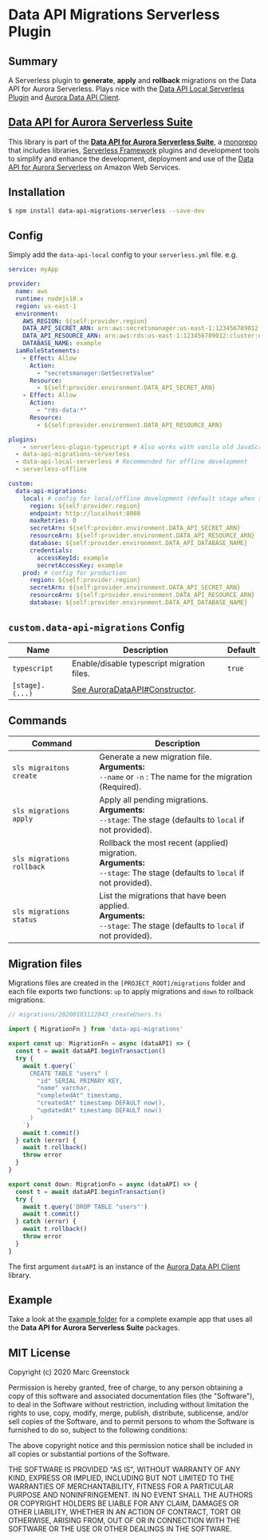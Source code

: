 # Data API Migrations Serverless Plugin

## Summary

A Serverless plugin to **generate**, **apply** and **rollback** migrations on the Data API for Aurora Serverless. Plays nice with the [Data API Local Serverless Plugin](https://github.com/caspiandb/data-api-suite/tree/master/packages/data-api-local-serverless) and [Aurora Data API Client](https://github.com/caspiandb/data-api-suite/tree/master/packages/aurora-data-api).

## [Data API for Aurora Serverless Suite](https://github.com/caspiandb/data-api-suite#readme)

This library is part of the **[Data API for Aurora Serverless Suite](https://github.com/caspiandb/data-api-suite#readme)**, a [monorepo](https://en.wikipedia.org/wiki/Monorepo) that includes libraries, [Serverless Framework](https://serverless.com/) plugins and development tools to simplify and enhance the development, deployment and use of the [Data API for Aurora Serverless](https://aws.amazon.com/blogs/aws/new-data-api-for-amazon-aurora-serverless/) on Amazon Web Services.

## Installation

```sh
$ npm install data-api-migrations-serverless --save-dev
```

## Config

Simply add the `data-api-local` config to your `serverless.yml` file. e.g.

```yml
service: myApp

provider:
  name: aws
  runtime: nodejs10.x
  region: us-east-1
  environment:
    AWS_REGION: ${self:provider.region}
    DATA_API_SECRET_ARN: arn:aws:secretsmanager:us-east-1:123456789012:secret:example
    DATA_API_RESOURCE_ARN: arn:aws:rds:us-east-1:123456789012:cluster:example
    DATABASE_NAME: example
  iamRoleStatements:
    - Effect: Allow
      Action:
        - "secretsmanager:GetSecretValue"
      Resource:
        - ${self:provider.environment.DATA_API_SECRET_ARN}
    - Effect: Allow
      Action:
        - "rds-data:*"
      Resource:
        - ${self:provider.environment.DATA_API_RESOURCE_ARN}

plugins:
	- serverless-plugin-typescript # Also works with vanila old JavaScript
  - data-api-migrations-serverless
  - data-api-local-serverless # Recommended for offline development
  - serverless-offline

custom:
  data-api-migrations:
    local: # config for local/offline development (default stage when stage is not provided)
      region: ${self:provider.region}
      endpoint: http://localhost:8080
      maxRetries: 0
      secretArn: ${self:provider.environment.DATA_API_SECRET_ARN}
      resourceArn: ${self:provider.environment.DATA_API_RESOURCE_ARN}
      database: ${self:provider.environment.DATA_API_DATABASE_NAME}
      credentials:
        accessKeyId: example
        secretAccessKey: example
    prod: # config for production
      region: ${self:provider.region}
      secretArn: ${self:provider.environment.DATA_API_SECRET_ARN}
      resourceArn: ${self:provider.environment.DATA_API_RESOURCE_ARN}
      database: ${self:provider.environment.DATA_API_DATABASE_NAME}
```

## `custom.data-api-migrations` Config

| Name            | Description                                                  | Default |
| --------------- | ------------------------------------------------------------ | ------- |
| `typescript`    | Enable/disable typescript migration files.                   | `true`  |
| `[stage].(...)` | [See AuroraDataAPI#Constructor](https://github.com/caspiandb/data-api-suite/tree/master/packages/aurora-data-api#auroradataapiconstructor). |         |

## Commands

| Command | Description |
| ------- | ----------- |
| `sls migraitons create` | Generate a new migration file.<br />**Arguments:**<br />`--name` or `-n` : The name for the migration (Required). |
| `sls migrations apply` | Apply all pending migrations.<br />**Arguments:**<br />`--stage`: The stage (defaults to `local` if not provided). |
| `sls migrations rollback` | Rollback the most recent (applied) migration.<br />**Arguments:**<br />`--stage`: The stage (defaults to `local` if not provided). |
| `sls migrations status` | List the migrations that have been applied.<br />**Arguments:**<br />`--stage`: The stage (defaults to `local` if not provided). |

## Migration files

Migrations files are created in the `[PROJECT_ROOT]/migrations` folder and each file exports two functions: `up` to apply migrations and `down` to rollback migrations.

```ts
// migrations/20200103112043_createUsers.ts

import { MigrationFn } from 'data-api-migrations'

export const up: MigrationFn = async (dataAPI) => {
  const t = await dataAPI.beginTransaction()
  try {
    await t.query(`
      CREATE TABLE "users" (
        "id" SERIAL PRIMARY KEY,
        "name" varchar,
        "completedAt" timestamp,
        "createdAt" timestamp DEFAULT now(),
        "updatedAt" timestamp DEFAULT now()
      )
    `)
    await t.commit()
  } catch (error) {
    await t.rollback()
    throw error
  }
}

export const down: MigrationFn = async (dataAPI) => {
  const t = await dataAPI.beginTransaction()
  try {
    await t.query('DROP TABLE "users"')
    await t.commit()
  } catch (error) {
    await t.rollback()
    throw error
  }
}
```

The first argument `dataAPI` is an instance of the [Aurora Data API Client](https://github.com/caspiandb/data-api-suite/tree/master/packages/aurora-data-api#readme) library.

## Example

Take a look at the [example folder](https://github.com/caspiandb/data-api-suite/tree/master/example) for a complete example app that uses all the **Data API for Aurora Serverless Suite** packages.

## MIT License

Copyright (c) 2020 Marc Greenstock

Permission is hereby granted, free of charge, to any person obtaining a copy
of this software and associated documentation files (the "Software"), to deal
in the Software without restriction, including without limitation the rights
to use, copy, modify, merge, publish, distribute, sublicense, and/or sell
copies of the Software, and to permit persons to whom the Software is
furnished to do so, subject to the following conditions:

The above copyright notice and this permission notice shall be included in all
copies or substantial portions of the Software.

THE SOFTWARE IS PROVIDED "AS IS", WITHOUT WARRANTY OF ANY KIND, EXPRESS OR
IMPLIED, INCLUDING BUT NOT LIMITED TO THE WARRANTIES OF MERCHANTABILITY,
FITNESS FOR A PARTICULAR PURPOSE AND NONINFRINGEMENT. IN NO EVENT SHALL THE
AUTHORS OR COPYRIGHT HOLDERS BE LIABLE FOR ANY CLAIM, DAMAGES OR OTHER
LIABILITY, WHETHER IN AN ACTION OF CONTRACT, TORT OR OTHERWISE, ARISING FROM,
OUT OF OR IN CONNECTION WITH THE SOFTWARE OR THE USE OR OTHER DEALINGS IN THE
SOFTWARE.

